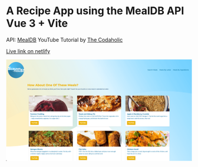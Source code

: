 # A Recipe App using the MealDB API Vue 3 + Vite

API: [MealDB](https://www.themealdb.com/api.php)
YouTube Tutorial by [The Codaholic](https://youtu.be/cfiN8lCA3RM)

[Live link on netlify](https://silly-raindrop-967589.netlify.app/)

![image](public/scrumptious-screen.png)
